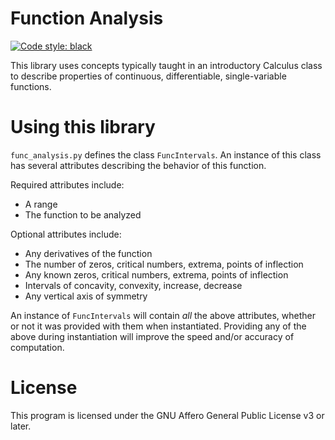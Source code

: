 # Function Analysis

[![Code style: black](https://img.shields.io/badge/code%20style-black-000000.svg)](https://github.com/ambv/black)

This library uses concepts typically taught in an introductory Calculus class to describe properties of continuous, differentiable, single-variable functions.

# Using this library

`func_analysis.py` defines the class `FuncIntervals`. An instance of this class has several attributes describing the behavior of this function.

Required attributes include:

- A range
- The function to be analyzed

Optional attributes include:

- Any derivatives of the function
- The number of zeros, critical numbers, extrema, points of inflection
- Any known zeros, critical numbers, extrema, points of inflection
- Intervals of concavity, convexity, increase, decrease
- Any vertical axis of symmetry

An instance of `FuncIntervals` will contain *all* the above attributes, whether or not it was provided with them when instantiated. Providing any of the above during instantiation will improve the speed and/or accuracy of computation.

# License

This program is licensed under the GNU Affero General Public License v3 or later.
